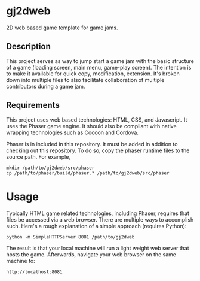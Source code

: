 # gj2dweb
2D web based game template for game jams.

## Description
This project serves as way to jump start a game jam with the basic structure
of a game (loading screen, main menu, game-play screen). The intention is to
make it available for quick copy, modification, extension. It's broken down
into multiple files to also facilitate collaboration of multiple contributors
during a game jam.

## Requirements
This project uses web based technologies:  HTML, CSS, and Javascript. It uses
the Phaser game engine. It should also be compliant with native wrapping
technologies such as Cocoon and Cordova.

Phaser is in included in this repository. It must be added in addition to
checking out this repository. To do so, copy the phaser runtime files to the
source path. For example,
```
mkdir /path/to/gj2dweb/src/phaser
cp /path/to/phaser/build/phaser.* /path/to/gj2dweb/src/phaser
```

# Usage
Typically HTML game related technologies, including Phaser, requires that
files be accessed via a web browser. There are multiple ways to accomplish
such. Here's a rough explanation of a simple approach (requires Python):
```
python -m SimpleHTTPServer 8081 /path/to/gj2dweb
```

The result is that your local machine will run a light weight web server
that hosts the game. Afterwards, navigate your web browser on the same
machine to:
```
http://localhost:8081
```
